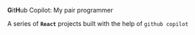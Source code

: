  **G**it**H**ub Copilot: My pair programmer
 
 A series of **`React`** projects built with the help of `github copilot`
